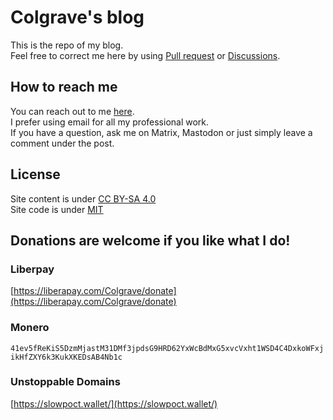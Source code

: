 # Colgrave's blog
This is the repo of my blog.  
Feel free to correct me here by using [Pull request](https://github.com/Colgrave34/Colgrave34.github.io/pulls) or [Discussions](https://github.com/Colgrave34/Colgrave34.github.io/discussions).  

## How to reach me
You can reach out to me [here](https://hanqixu.com/contact/).  
I prefer using email for all my professional work.  
If you have a question, ask me on Matrix, Mastodon or just simply leave a comment under the post. 

## License
Site content is under [CC BY-SA 4.0](https://creativecommons.org/licenses/by-sa/4.0/)  
Site code is under [MIT](https://github.com/Colgrave34/Colgrave34.github.io/blob/main/LICENSE)

## Donations are welcome if you like what I do!
### Liberpay
[https://liberapay.com/Colgrave/donate](https://liberapay.com/Colgrave/donate)

### Monero
`41ev5fReKiS5DzmMjastM31DMf3jpdsG9HRD62YxWcBdMxG5xvcVxht1WSD4C4DxkoWFxjikHfZXY6k3KukXKEDsAB4Nb1c`

### Unstoppable Domains
[https://slowpoct.wallet/](https://slowpoct.wallet/)